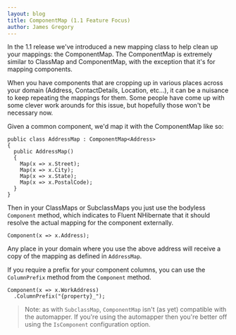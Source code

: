 ```yaml
---
layout: blog
title: ComponentMap (1.1 Feature Focus)
author: James Gregory
---
```

In the 1.1 release we've introduced a new mapping class to help clean up your mappings: the ComponentMap. The ComponentMap is extremely similar to ClassMap and ComponentMap, with the exception that it's for mapping components.

When you have components that are cropping up in various places across your domain (Address, ContactDetails, Location, etc...), it can be a nuisance  to keep repeating the mappings for them. Some people have come up with some clever work arounds for this issue, but hopefully those won't be necessary now.

Given a common component, we'd map it with the ComponentMap like so:

    public class AddressMap : ComponentMap<Address>
    {
      public AddressMap()
      {
        Map(x => x.Street);
        Map(x => x.City);
        Map(x => x.State);
        Map(x => x.PostalCode);
      }
    }

Then in your ClassMaps or SubclassMaps you just use the bodyless <code>Component</code> method, which indicates to Fluent NHibernate that it should resolve the actual mapping for the component externally.

    Component(x => x.Address);

Any place in your domain where you use the above address will receive a copy of the mapping as defined in <code>AddressMap</code>.

If you require a prefix for your component columns, you can use the <code>ColumnPrefix</code> method from the <code>Component</code> method.

    Component(x => x.WorkAddress)
      .ColumnPrefix("{property}_");

> Note: as with <code>SubclassMap</code>, <code>ComponentMap</code> isn't (as yet) compatible with the automapper. If you're using the automapper then you're better off using the <code>IsComponent</code> configuration option.
